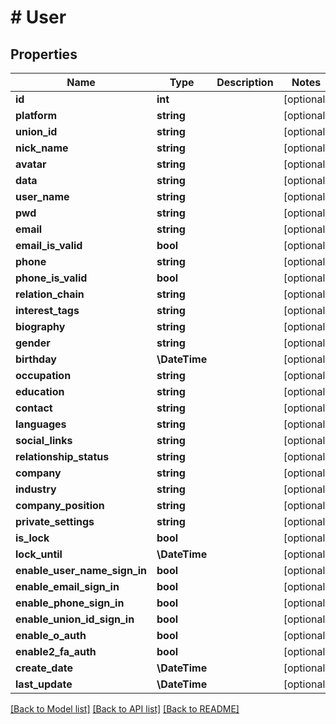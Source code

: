 # # User

## Properties

Name | Type | Description | Notes
------------ | ------------- | ------------- | -------------
**id** | **int** |  | [optional]
**platform** | **string** |  | [optional]
**union_id** | **string** |  | [optional]
**nick_name** | **string** |  | [optional]
**avatar** | **string** |  | [optional]
**data** | **string** |  | [optional]
**user_name** | **string** |  | [optional]
**pwd** | **string** |  | [optional]
**email** | **string** |  | [optional]
**email_is_valid** | **bool** |  | [optional]
**phone** | **string** |  | [optional]
**phone_is_valid** | **bool** |  | [optional]
**relation_chain** | **string** |  | [optional]
**interest_tags** | **string** |  | [optional]
**biography** | **string** |  | [optional]
**gender** | **string** |  | [optional]
**birthday** | **\DateTime** |  | [optional]
**occupation** | **string** |  | [optional]
**education** | **string** |  | [optional]
**contact** | **string** |  | [optional]
**languages** | **string** |  | [optional]
**social_links** | **string** |  | [optional]
**relationship_status** | **string** |  | [optional]
**company** | **string** |  | [optional]
**industry** | **string** |  | [optional]
**company_position** | **string** |  | [optional]
**private_settings** | **string** |  | [optional]
**is_lock** | **bool** |  | [optional]
**lock_until** | **\DateTime** |  | [optional]
**enable_user_name_sign_in** | **bool** |  | [optional]
**enable_email_sign_in** | **bool** |  | [optional]
**enable_phone_sign_in** | **bool** |  | [optional]
**enable_union_id_sign_in** | **bool** |  | [optional]
**enable_o_auth** | **bool** |  | [optional]
**enable2_fa_auth** | **bool** |  | [optional]
**create_date** | **\DateTime** |  | [optional]
**last_update** | **\DateTime** |  | [optional]

[[Back to Model list]](../../README.md#models) [[Back to API list]](../../README.md#endpoints) [[Back to README]](../../README.md)
